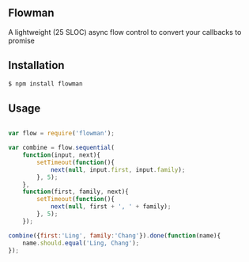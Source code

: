 
## Flowman

A lightweight (25 SLOC) async flow control to convert your callbacks to promise

## Installation

```bash
$ npm install flowman
```

## Usage

```js

var flow = require('flowman');

var combine = flow.sequential(
    function(input, next){
        setTimeout(function(){
            next(null, input.first, input.family);
        }, 5);
    },
    function(first, family, next){
        setTimeout(function(){
            next(null, first + ', ' + family);
        }, 5);
    });

combine({first:'Ling', family:'Chang'}).done(function(name){
    name.should.equal('Ling, Chang');
});

```